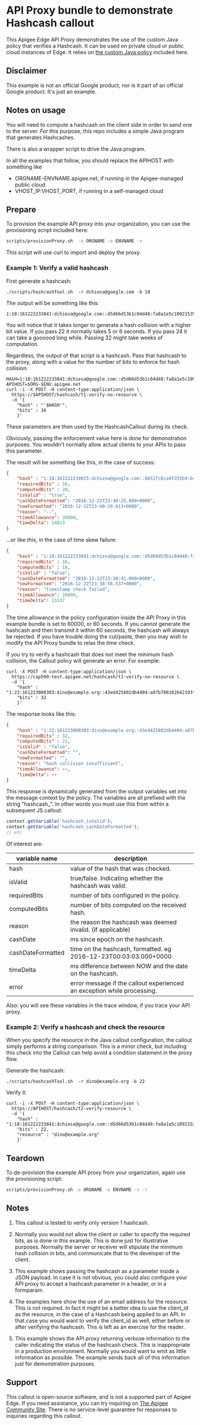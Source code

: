 # API Proxy bundle to demonstrate Hashcash callout

This Apigee Edge API Proxy demonstrates the use of the custom Java policy that verifies a Hashcash.
It can be used on private cloud or public cloud instances of Edge.  It relies on [the custom Java policy](../callout) included here.


## Disclaimer

This example is not an official Google product, nor is it part of an official Google product.
It's just an example.

## Notes on usage

You will need to compute a hashcash on the client side in order to send one to
the server. For this purpose, this repo includes a simple Java program that generates Hashcashes.

There is also a wrapper script to drive the Java program.

In all the examples that follow, you should replace the APIHOST with something like

* ORGNAME-ENVNAME.apigee.net, if running in the Apigee-managed public cloud
* VHOST_IP:VHOST_PORT, if running in a self-managed cloud


## Prepare

To provision the example API proxy into your organization, you can use the provisioning script included here:

```sh
scripts/provisionProxy.sh  -o ORGNAME -e ENVNAME -v
```

This script will use curl to import and deploy the proxy.



### Example 1: Verify a valid hashcash

First generate a hashcash:

```
./scripts/hashcashTool.sh  -r dchiesa@google.com -b 18
```
The output will be something like this:

```
1:18:161222233841:dchiesa@google.com::d5d66d53b1c04d48:fa8a1e5c10921535
```

You will notice that it takes longer to generate a hash collision with a
higher bit value.  If you pass 22 it normally takes 5 or 6 seconds.  If
you pass 24 it can take a goooood long while. Passing 32 might take
weeks of computation.

Regardless, the output of that script is a hashcash. Pass that hashcash to the proxy, along with a value for the number of bits to enforce for hash collision:

```
HASH=1:18:161222233841:dchiesa@google.com::d5d66d53b1c04d48:fa8a1e5c10921535
APIHOST=$ORG-$ENV.apigee.net
curl -i -X POST -H content-type:application/json \
  https://$APIHOST/hashcash/t1-verify-no-resource \
  -d '{
    "hash" : "'$HASH'",
    "bits" : 16
    }'
```

These parameters are then used by the HashcashCallout during its check.

Obviously, passing the enforcement value here is done for demonstration purposes. You wouldn't
normally allow actual clients to your APIs to pass this parameter.

The result will be something like this, in the case of success:

```json
{
    "hash" : "1:18:161222234025:dchiesa@google.com::8652fc6ca9f355b9:b496b8e32454001d",
    "requiredBits" : 16,
    "computedBits" : 20,
    "isValid" : "true",
    "cashDateFormatted": "2016-12-22T23:40:25.000+0000",
    "nowFormatted": "2016-12-22T23:40:39.013+0000",
    "reason": "--",
    "timeAllowance": 30000,
    "timeDelta": 14013
}
```

...or like this, in the case of time skew failure:

```json
{
    "hash" : "1:18:161222233841:dchiesa@google.com::d5d66d53b1c04d48:fa8a1e5c10921535",
    "requiredBits" : 16,
    "computedBits" : 18,
    "isValid" : "false",
    "cashDateFormatted": "2016-12-22T23:38:41.000+0000",
    "nowFormatted": "2016-12-22T23:38:56.537+0000",
    "reason": "timestamp check failed",
    "timeAllowance": 10000,
    "timeDelta": 15537
}
```

The time allowance in the policy configuration inside the API Proxy in
this example bundle is set to 60000, or 60 seconds.  If you cannot
generate the hashcash and then transmit it within 60 seconds, the
hashcash will always be rejected. If you have trouble doing the
cut/paste, then you may wish to modify the API Proxy bundle to relax the
time check.


If you try to verify a hashcash that does not meet the minimum hash collision,
the Callout policy will generate an error. For example:

```
curl -X POST -H content-type:application/json \
  https://cap500-test.apigee.net/hashcash/t1-verify-no-resource \
  -d '{
    "hash" : "1:22:161223000303:dino@example.org::43ed425802db4404:a87b708182642193",
    "bits" : 32
    }'
```

The response looks like this:

```json
{
    "hash" : "1:22:161223000303:dino@example.org::43ed425802db4404:a87b708182642193",
    "requiredBits" : 32,
    "computedBits" : 22,
    "isValid" : "false",
    "cashDateFormatted": "",
    "nowFormatted": "",
    "reason": "hash collision insufficient",
    "timeAllowance": --,
    "timeDelta": --
}
```

This response is dynamically generated from the output variables set
into the message context by the policy.  The variables are all prefixed with the string "hashcash_".
In other words you must use this from within a subsequent JS callout:


```javascript
context.getVariable('hashcash_isValid');
context.getVariable('hashcash_cashDateFormatted');
// etc
```

Of interest are:

| variable name     | description                                                      |
| ----------------- |------------------------------------------------------------------|
| hash              | value of the hash that was checked.                              |
| isValid           | true/false. Indicating whether the hashcash was valid.           |
| requiredBits      | number of bits configured in the policy.                         |
| computedBits      | number of bits computed on the received hash.                    |
| reason            | the reason the hashcash was deemed invalid. (if applicable)      |
| cashDate          | ms since epoch on the hashcash.                                  |
| cashDateFormatted | time on the hashcash, formatted. eg 2016-12-23T00:03:03.000+0000 |
| timeDelta         | ms difference between NOW and the date on the hashcash.          |
| error             | error message if the callout experienced an exception while processing. |

Also: you will see these variables in the trace window, if you trace your API proxy.




### Example 2: Verify a hashcash and check the resource

When you specify the resource in the Java callout configuration, the
callout simply performs a string comparison. This is a minor check, but
including this check into the Callout can help avoid a condition
statement in the proxy flow.

Generate the hashcash:

```
./scripts/hashcashTool.sh  -r dino@example.org -b 22
```

Verify it:

```
curl -i -X POST -H content-type:application/json \
  https://APIHOST/hashcash/t2-verify-resource \
  -d '{
    "hash" : "1:18:161222233841:dchiesa@google.com::d5d66d53b1c04d48:fa8a1e5c10921535",
    "bits" : 22,
    "resource" : "dino@example.org"
    }'
```

## Teardown

To de-provision the example API proxy from your organization, again use the provisioning script:

```sh
scripts/provisionProxy.sh -o ORGNAME -e ENVNAME -v -r
```



## Notes

1. This callout is tested to verify only version 1 hashcash.

1. Normally you would not allow the client or caller to specify the
   required bits, as is done in this example. This is done just for
   illustrative purposes.  Normally the server or receiver will
   stipulate the minimum hash collision in bits, and communicate that to
   the developer of the client.

2. This example shows passing the hashcash as a parameter inside a JSON payload.
   In case it is not obvious, you could also configure your API proxy to accept
   a hashcash parameter in a header, or in a formparam.

3. The examples here show the use of an email address for the resource. This
   is not required. In fact it might be a better idea to use the client_id
   as the resource, in the case of a Hashcash being applied to an API.
   In that case you would want to verify the client_id as well, either before
   or after verifying the hashcash. This is left as an exercise for the reader.

4. This example shows the API proxy returning verbose information to the
   caller indicating the status of the hashcash check. This is
   inappropriate in a production environment.  Normally you would want
   to emit as little information as possible. The example sends back all
   of this information just for demonstration purposes.



## Support

This callout is open-source software, and is not a supported part of Apigee Edge.
If you need assistance, you can try inquiring on
[The Apigee Community Site](https://community.apigee.com).  There is no service-level
guarantee for responses to inquiries regarding this callout.


